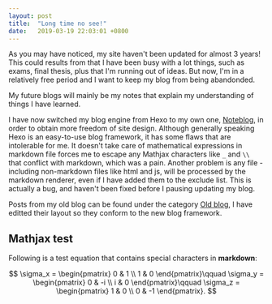 ```yaml
---
layout: post
title:  "Long time no see!"
date:   2019-03-19 22:03:01 +0800
---
```

As you may have noticed, my site haven't been updated for almost 3 years! This could results from that I have been busy with a lot things, such as exams, final thesis, plus that I'm running out of ideas. But now, I'm in a relatively free period and I want to keep my blog from being abandonded.

My future blogs will mainly be my notes that explain my understanding of things I have learned. 

<!-- more -->

I have now switched my blog engine from Hexo to my own one, [Noteblog](https://github.com/Hadron67/Noteblog), in order to obtain more freedom of site design. Although generally speaking Hexo is an easy-to-use blog framework, it has some flaws that are intolerable for me. It doesn't take care of mathematical expressions in markdown file forces me to escape any Mathjax characters like `_` and `\\` that conflict with markdown, which was a pain. Another problem is any file - including non-markdown files like html and js, will be processed by the markdown renderer, even if I have added them to the exclude list. This is actually a bug, and haven't been fixed before I pausing updating my blog.

Posts from my old blog can be found under the category [Old blog](/category/old-blog/), I have editted their layout so they conform to the new blog framework.

## Mathjax test
Following is a test equation that contains special characters in **markdown**: 

$$
\sigma_x = \begin{pmatrix}
    0 & 1 \\ 1 & 0
\end{pmatrix}\qquad
\sigma_y = \begin{pmatrix}
    0 & -i \\ i & 0
\end{pmatrix}\qquad
\sigma_z = \begin{pmatrix}
    1 & 0 \\ 0 & -1
\end{pmatrix}.
$$